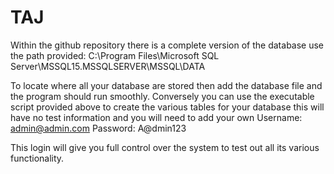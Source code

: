 # TAJ

Within the github repository there is a complete version of the database use the path provided: 
C:\Program Files\Microsoft SQL Server\MSSQL15.MSSQLSERVER\MSSQL\DATA

To locate where all your database are stored then add the database file and the program should run smoothly. Conversely you can use the executable script provided above to create the various tables for your database this will have no test information and you will need to add your own 
Username: admin@admin.com 
Password: A@dmin123

This login will give you full control over the system to test out all its various functionality.
